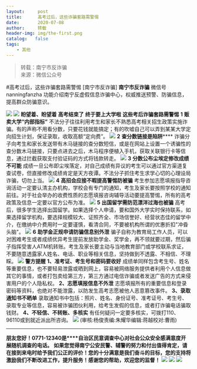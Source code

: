 ```yaml
---
layout:     post
title:      高考过后，这些诈骗套路需警惕
date:       2020-07-08
author:     转载
header-img: img/the-first.png
catalog:   false
tags:
    - 其他
---
```


<blockquote><p>转载：南宁市反诈骗<br>
来源：微信公众号</p></blockquote>

#高考过后，这些诈骗套路需警惕
[南宁市反诈骗]
**南宁市反诈骗**
微信号nanningfanzha
功能介绍南宁反虚假信息诈骗中心，权威推送预警、防骗信息，提高群众防骗意识。

![]({{site.baseurl}}/postimg/m6vdLvvo6W47AZOFrUD442DAXlvL0HY0j2y3OGXkCFJU8wJ9Hq7gZNDuR3VQFYlCHBq25aZZhWgh8Jy4R2wibIQ.gif)
![]({{site.baseurl}}/postimg/4tqvU6riccwMxckiaNia1od36l6dbH5JeaSN9xjPEibb21rPv3iaDNb7oQAg3D4sGr0gRia4icJYLb2NZNDDWmk5XpiadA.jpeg)
**盼望着、盼望着**
**高考结束了**
**终于要上大学啦**
**这些考后诈骗套路需警惕**
**1**
**贩卖大学“内部指标”**
不法分子往往利用考生和家长不熟悉高考相关招生政策实施诈骗。有的声称不用看分数，只要花钱就能搞定；有的吹嘘自己可以弄到某某大学定向招生计划，保证录取，收取高额“定向费”。
![]({{site.baseurl}}/postimg/m6vdLvvo6W4vuxOHH4NdZ1XnhicLwSp53B14urU3YGiaauOk49kefE0I8opnUgXxoOIZxEdoRuaJ6iaxAdNgkKJtg.jpeg)
**2**
**查分数链接是陷阱******
诈骗分子向考生和家长发送带有木马链接的查分数短信，或是在网站上设置一个诱骗性的查分数木马链接，只要点进去之后，木马程序便植入手机，获取关联银行卡等信息，通过拦截获取支付验证码的方式将钱款转走。
![]({{site.baseurl}}/postimg/m6vdLvvo6W4vuxOHH4NdZ1XnhicLwSp53ib7UV6nVzIcaEHvAPHLAJ8tGQUwPyVnE0qVutqeLib8KKu5XRARN5SfA.jpeg)
**3**
**分数公布尘埃定修改成绩不可能**
成绩一旦公布即尘埃落定，对自己成绩有异议的考生可以通过官方渠道复查试卷，但直接修改成绩肯定是天方夜谭。不法分子抓住考生求学心切的心理设局诈骗，切勿上当。
![]({{site.baseurl}}/postimg/m6vdLvvo6W4vuxOHH4NdZ1XnhicLwSp53MRdLaeAIVKibB93QuuDB4zVvaYoR5H2odN4iapeMiafbLxloAAhRfkrqw.jpeg)
**4**
**高招会应接不暇提高警惕防被骗**
考生参加志愿填报指导咨询活动一定要认清主办机构，学校会有专门的通知，考生及家长要按照学校的通知前往。对于社会举办的收费性质的志愿填报咨询辅导活动要提高警惕，所有的高考政策及信息一定要以官方公布为准。
![]({{site.baseurl}}/postimg/m6vdLvvo6W4vuxOHH4NdZ1XnhicLwSp53lDM6guIodvAxB0dYqohb9QXIprdXyPW95Rraq34CkOaQibNfYZBYz8w.jpeg)
**5**
**出国留学需防范漂洋过海也被骗**
高考后，很多学生选择出国留学。如果选择个人申请，要和国外大学实时保持联系，如果选择留学机构，要选择规模较大、证照齐全、市场信誉好、经营状态佳的留学中介，在缴纳中介费用时一定要谨慎，看清合同，不要被机构所谓的优惠折扣"冲昏头脑"。
![]({{site.baseurl}}/postimg/m6vdLvvo6W4vuxOHH4NdZ1XnhicLwSp53eljfLricjDicSUqmW9BWCjW3t0Jia2MyD30ROFAjABZ9jhYSxfz2pPqbg.jpeg)
**6**
**助学金正规申请防骗信息别外泄**
骗子自称为教育局工作人员，可以对困难考生或者成绩优异考生提前发放助学金、奖学金，再不领就要过期，然后骗子指挥受害人ATM机转账。考生及家长要主动与当地教育部门或学校联系求证，不要随意透露家人姓名、电话、职业等相关信息，坚持做到不透露、不相信、不理睬。
![]({{site.baseurl}}/postimg/m6vdLvvo6W4vuxOHH4NdZ1XnhicLwSp53ANfzOIRScerx84ORz5GTSa2gUzJ4JbwLx8ic0YweC4LwvzzrcngH5fg.jpeg)
**警方提醒**
**1、准考证、考生号和密码要收好**
成绩单同样包含考生号、姓名等重要信息，也不要轻易泄露或晒到网上，容易被网络服务提供者利用个人信息做其它的事情，或者打包卖给第三方，第三方通过电信诈骗或者发送广告的方式来侵害用户的个人隐私权。
**2、志愿填报信息不外泄**
志愿填报所有的重要信息和登录密码等资料，也绝对不能泄露，以防发生高考志愿被他人恶意篡改事件。
**3、录取通知书不晒单**
录取通知书中包括：照片、姓名、身份证号、准考证号、考生号、录取专业等信息，容易被诈骗团伙利用，给考生发假的信息，或者打诈骗电话骗取钱财。
**4、不轻信、不转账、多核实**
有任何疑问一定要多核实，可拨打110、96110或到就近派出所咨询。
![]({{site.baseurl}}/postimg/m6vdLvvo6W6aCCOVM3fc1JRVjG0nwA9leMqJRjJp77nDaFqjYo2GLq5iauUdrachH8zrlxkdKrrr5mhMTX7fXwQ.jpeg)
(审核:杨俊责编:朱耀华编辑:蒋越校对:曹雨)
***
**朋友您好！0771-12340是****自治区民意调查中心对社会公众安全感满意度开展随机调查的电话。**
**如果您觉得南宁公安民警、辅警的努力和付出值得肯定，请在接到来电时给予我们公正的评价！您的十分满意是我们奋斗的目标，您的支持将激励我们不断改进工作，提升服务！感谢您的帮助，欢迎您的监督！**
![]({{site.baseurl}}/postimg/m6vdLvvo6W4tBmkSw7BynPAZ4dpgGzH6gPSKpMSPibm3ZZdwYARicAqYI6iaLTicawgZUezTc6lgHXWGaSqHwiav3qA.jpeg)
![]({{site.baseurl}}/postimg/m6vdLvvo6W4tBmkSw7BynPAZ4dpgGzH6dmhqpDKgZf4VOiaaxr6LcaFfRCPDEHukjOhPlt2iaH3NnVwoVk1xjWLw.jpeg)
![]({{site.baseurl}}/postimg/m6vdLvvo6W4tBmkSw7BynPAZ4dpgGzH62EZZ3JuBHMHzWr2pWjUukPSqx9WsRt3S4RWQicPNzhvt1LNVX5mbTSw.jpeg)
